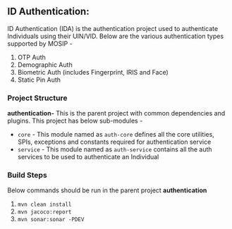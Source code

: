 ## ID Authentication:
ID Authentication (IDA) is the authentication project used to authenticate Individuals using their UIN/VID. Below are the various authentication types supported by MOSIP - 
1. OTP Auth
2. Demographic Auth
3. Biometric Auth (includes Fingerprint, IRIS and Face)
4. Static Pin Auth

### Project Structure
**authentication-** This is the parent project with common dependencies and plugins. This project has below sub-modules - 
- `core` - This module named as `auth-core` defines all the core utilities, SPIs, exceptions and constants required for authentication service
- `service` - This module named as `auth-service` contains all the auth services to be used to authenticate an Individual

### Build Steps
Below commands should be run in the parent project **authentication**
1. `mvn clean install`
2. `mvn jacoco:report`
3. `mvn sonar:sonar -PDEV` 
